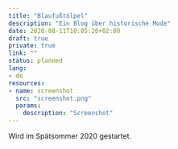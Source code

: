 ```yaml
---
title: "Blaufußtölpel"
description: "Ein Blog über historische Mode"
date: 2020-08-11T10:05:20+02:00
draft: true
private: true
link: ""
status: planned
lang:
- de
resources:
- name: screenshot
  src: "screenshot.png"
  params:
    description: "Screenshot"
---
```

Wird im Spätsommer 2020 gestartet.
